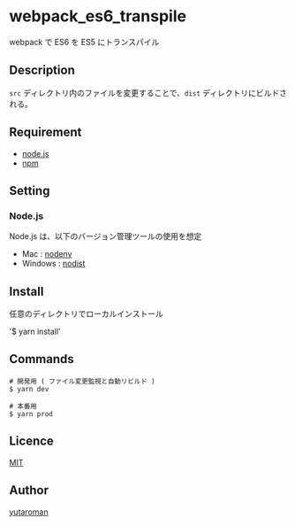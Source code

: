 # webpack_es6_transpile

webpack で ES6 を ES5 にトランスパイル

## Description

`src` ディレクトリ内のファイルを変更することで、`dist` ディレクトリにビルドされる。

## Requirement

- [node.js](https://nodejs.org/)
- [npm](https://www.npmjs.com/)

## Setting

### Node.js

Node.js は、以下のバージョン管理ツールの使用を想定

- Mac : [nodenv](https://github.com/nodenv/nodenv)
- Windows : [nodist](https://github.com/marcelklehr/nodist)

## Install

任意のディレクトリでローカルインストール

'$ yarn install'

## Commands

```
# 開発用 ( ファイル変更監視と自動リビルド )
$ yarn dev

# 本番用
$ yarn prod
```

## Licence

[MIT](https://github.com/tcnksm/tool/blob/master/LICENCE)

## Author

[yutaroman](https://github.com/yutaroman)
